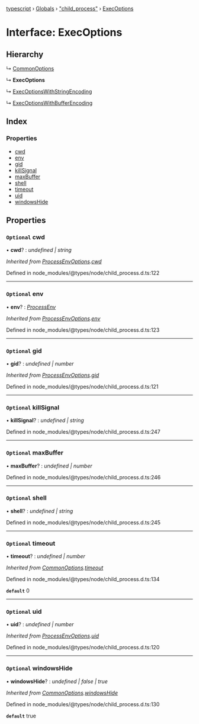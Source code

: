 [typescript](../README.md) › [Globals](../globals.md) › ["child_process"](../modules/_child_process_.md) › [ExecOptions](_child_process_.execoptions.md)

# Interface: ExecOptions

## Hierarchy

  ↳ [CommonOptions](_child_process_.commonoptions.md)

  ↳ **ExecOptions**

  ↳ [ExecOptionsWithStringEncoding](_child_process_.execoptionswithstringencoding.md)

  ↳ [ExecOptionsWithBufferEncoding](_child_process_.execoptionswithbufferencoding.md)

## Index

### Properties

* [cwd](_child_process_.execoptions.md#optional-cwd)
* [env](_child_process_.execoptions.md#optional-env)
* [gid](_child_process_.execoptions.md#optional-gid)
* [killSignal](_child_process_.execoptions.md#optional-killsignal)
* [maxBuffer](_child_process_.execoptions.md#optional-maxbuffer)
* [shell](_child_process_.execoptions.md#optional-shell)
* [timeout](_child_process_.execoptions.md#optional-timeout)
* [uid](_child_process_.execoptions.md#optional-uid)
* [windowsHide](_child_process_.execoptions.md#optional-windowshide)

## Properties

### `Optional` cwd

• **cwd**? : *undefined | string*

*Inherited from [ProcessEnvOptions](_child_process_.processenvoptions.md).[cwd](_child_process_.processenvoptions.md#optional-cwd)*

Defined in node_modules/@types/node/child_process.d.ts:122

___

### `Optional` env

• **env**? : *[ProcessEnv](nodejs.processenv.md)*

*Inherited from [ProcessEnvOptions](_child_process_.processenvoptions.md).[env](_child_process_.processenvoptions.md#optional-env)*

Defined in node_modules/@types/node/child_process.d.ts:123

___

### `Optional` gid

• **gid**? : *undefined | number*

*Inherited from [ProcessEnvOptions](_child_process_.processenvoptions.md).[gid](_child_process_.processenvoptions.md#optional-gid)*

Defined in node_modules/@types/node/child_process.d.ts:121

___

### `Optional` killSignal

• **killSignal**? : *undefined | string*

Defined in node_modules/@types/node/child_process.d.ts:247

___

### `Optional` maxBuffer

• **maxBuffer**? : *undefined | number*

Defined in node_modules/@types/node/child_process.d.ts:246

___

### `Optional` shell

• **shell**? : *undefined | string*

Defined in node_modules/@types/node/child_process.d.ts:245

___

### `Optional` timeout

• **timeout**? : *undefined | number*

*Inherited from [CommonOptions](_child_process_.commonoptions.md).[timeout](_child_process_.commonoptions.md#optional-timeout)*

Defined in node_modules/@types/node/child_process.d.ts:134

**`default`** 0

___

### `Optional` uid

• **uid**? : *undefined | number*

*Inherited from [ProcessEnvOptions](_child_process_.processenvoptions.md).[uid](_child_process_.processenvoptions.md#optional-uid)*

Defined in node_modules/@types/node/child_process.d.ts:120

___

### `Optional` windowsHide

• **windowsHide**? : *undefined | false | true*

*Inherited from [CommonOptions](_child_process_.commonoptions.md).[windowsHide](_child_process_.commonoptions.md#optional-windowshide)*

Defined in node_modules/@types/node/child_process.d.ts:130

**`default`** true
